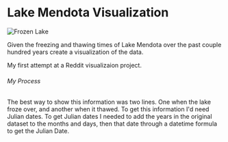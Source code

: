 # Lake Mendota Visualization
![Frozen Lake](/Images/FrozenLake.jpg)

Given the freezing and thawing times of Lake Mendota over the past couple hundred years create a visualization of the data.

My first attempt at a Reddit visualizaion project.

###### My Process
The best way to show this information was two lines. One when the lake froze over, and another when it thawed. To get this information I'd need Julian dates. To get Julian dates I needed to add the years in the original dataset to the months and days, then that date through a datetime formula to get the Julian Date. 